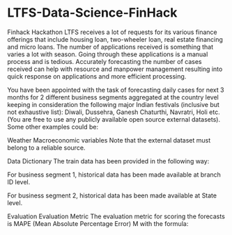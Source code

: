 # LTFS-Data-Science-FinHack
Finhack Hackathon
LTFS receives a lot of requests for its various finance offerings that include housing loan, two-wheeler loan, real estate financing and micro loans. The number of applications received is something that varies a lot with season. Going through these applications is a manual process and is tedious. Accurately forecasting the number of cases received can help with resource and manpower management resulting into quick response on applications and more efficient processing.

You have been appointed with the task of forecasting daily cases for next 3 months for 2 different business segments aggregated at the country level keeping in consideration the following major Indian festivals (inclusive but not exhaustive list): Diwali, Dussehra, Ganesh Chaturthi, Navratri, Holi etc. (You are free to use any publicly available open source external datasets). Some other examples could be:

Weather
Macroeconomic variables
 Note that the external dataset must belong to a reliable source.


Data Dictionary
The train data has been provided in the following way:

For business segment 1, historical data has been made available at branch ID level.

For business segment 2, historical data has been made available at State level.

Evaluation
Evaluation Metric
The evaluation metric for scoring the forecasts is MAPE (Mean Absolute Percentage Error) M with the formula:
